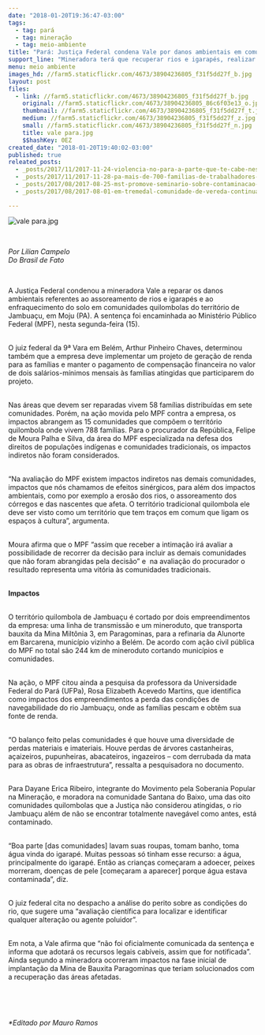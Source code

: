 ```yaml
---
date: "2018-01-20T19:36:47-03:00"
tags:
  - tag: pará
  - tag: mineração
  - tag: meio-ambiente
title: "Pará: Justiça Federal condena Vale por danos ambientais em comunidades quilombolas"
support_line: "Mineradora terá que recuperar rios e igarapés, realizar projetos de geração de renda e pagamentos por danos ambientais."
menu: meio ambiente
images_hd: //farm5.staticflickr.com/4673/38904236805_f31f5dd27f_b.jpg
layout: post
files:
  - link: //farm5.staticflickr.com/4673/38904236805_f31f5dd27f_b.jpg
    original: //farm5.staticflickr.com/4673/38904236805_86c6f03e13_o.jpg
    thumbnail: //farm5.staticflickr.com/4673/38904236805_f31f5dd27f_t.jpg
    medium: //farm5.staticflickr.com/4673/38904236805_f31f5dd27f_z.jpg
    small: //farm5.staticflickr.com/4673/38904236805_f31f5dd27f_n.jpg
    title: vale para.jpg
    $$hashKey: 0EZ
created_date: "2018-01-20T19:40:02-03:00"
published: true
releated_posts:
  - _posts/2017/11/2017-11-24-violencia-no-para-a-parte-que-te-cabe-neste-latifundio.md
  - _posts/2017/11/2017-11-28-pa-mais-de-700-familias-de-trabalhadores-rurais-ficam-sem-ter-para-onde-ir-apos-despejo.md
  - _posts/2017/08/2017-08-25-mst-promove-seminario-sobre-contaminacao-do-aquifero-guarani-em-passo-fundo.md
  - _posts/2017/08/2017-08-01-em-tremedal-comunidade-de-vereda-continua-apreensiva-com-a-mineradora.md

---
```

<p><img alt="vale para.jpg" src="//farm5.staticflickr.com/4673/38904236805_f31f5dd27f_b.jpg" /></p>

<p>&nbsp;</p>

<p><em>Por Lilian Campelo<br />
Do Brasil de Fato</em></p>

<p>&nbsp;</p>

<p>A Justi&ccedil;a Federal condenou a mineradora Vale a reparar os danos ambientais referentes ao assoreamento de rios e igarap&eacute;s e ao enfraquecimento do solo em comunidades quilombolas do territ&oacute;rio de Jambua&ccedil;u, em Moju (PA). A senten&ccedil;a foi encaminhada ao Minist&eacute;rio P&uacute;blico Federal (MPF), nesta segunda-feira (15).</p>

<p><br />
O juiz federal da 9&ordf; Vara em Bel&eacute;m, Arthur Pinheiro Chaves, determinou tamb&eacute;m que a empresa deve implementar um projeto de gera&ccedil;&atilde;o de renda para as fam&iacute;lias e manter o pagamento de compensa&ccedil;&atilde;o financeira no valor de dois sal&aacute;rios-m&iacute;nimos mensais &agrave;s fam&iacute;lias atingidas que participarem do projeto.&nbsp;</p>

<p><br />
Nas &aacute;reas que devem ser reparadas vivem 58 fam&iacute;lias distribu&iacute;das em sete comunidades. Por&eacute;m, na a&ccedil;&atilde;o movida pelo MPF contra a empresa, os impactos abrangem as 15 comunidades que comp&otilde;em o territ&oacute;rio quilombola onde vivem 788 fam&iacute;lias. Para o procurador da Rep&uacute;blica, Felipe de Moura Palha e Silva, da &aacute;rea do MPF especializada na defesa dos direitos de popula&ccedil;&otilde;es ind&iacute;genas e comunidades tradicionais, os impactos indiretos n&atilde;o foram considerados.&nbsp;</p>

<p><br />
&ldquo;Na avalia&ccedil;&atilde;o do MPF existem impactos indiretos nas demais comunidades, impactos que n&oacute;s chamamos de efeitos sin&eacute;rgicos, para al&eacute;m dos impactos ambientais, como por exemplo a eros&atilde;o dos rios, o assoreamento dos c&oacute;rregos e das nascentes que afeta. O territ&oacute;rio tradicional quilombola ele deve ser visto como um territ&oacute;rio que tem tra&ccedil;os em comum que ligam os espa&ccedil;os &agrave; cultura&rdquo;, argumenta.</p>

<p><br />
Moura afirma que o MPF &ldquo;assim que receber a intima&ccedil;&atilde;o ir&aacute; avaliar a possibilidade de recorrer da decis&atilde;o para incluir as demais comunidades que n&atilde;o foram abrangidas pela decis&atilde;o&rdquo; e&nbsp; na avalia&ccedil;&atilde;o do procurador o resultado representa uma vit&oacute;ria &agrave;s comunidades tradicionais.</p>

<p><br />
<strong>Impactos</strong></p>

<p><br />
O territ&oacute;rio quilombola de Jambua&ccedil;u &eacute; cortado por dois empreendimentos da empresa: uma linha de transmiss&atilde;o e um mineroduto, que transporta bauxita da Mina Milt&ocirc;nia 3, em Paragominas, para a refinaria da Alunorte em Barcarena, munic&iacute;pio vizinho a Bel&eacute;m. De acordo com a&ccedil;&atilde;o civil p&uacute;blica do MPF no total s&atilde;o 244 km de mineroduto cortando munic&iacute;pios e comunidades.</p>

<p><br />
Na a&ccedil;&atilde;o, o MPF citou ainda a pesquisa da professora da Universidade Federal do Par&aacute; (UFPa), Rosa Elizabeth Acevedo Martins, que identifica como impactos dos empreendimentos a perda das condi&ccedil;&otilde;es de navegabilidade do rio Jambua&ccedil;u, onde as fam&iacute;lias pescam e obt&ecirc;m sua fonte de renda.&nbsp;</p>

<p><br />
&ldquo;O balan&ccedil;o feito pelas comunidades &eacute; que houve uma diversidade de perdas materiais e imateriais. Houve perdas de &aacute;rvores castanheiras, a&ccedil;aizeiros, pupunheiras, abacateiros, ingazeiros &ndash; com derrubada da mata para as obras de infraestrutura&rdquo;, ressalta a pesquisadora no documento.</p>

<p><br />
Para Dayane Erica Ribeiro, integrante do Movimento pela Soberania Popular na Minera&ccedil;&atilde;o, e moradora na comunidade Santana do Baixo, uma das oito comunidades quilombolas que a Justi&ccedil;a n&atilde;o considerou atingidas, o rio Jambua&ccedil;u al&eacute;m de n&atilde;o se encontrar totalmente naveg&aacute;vel como antes, est&aacute; contaminado.</p>

<p><br />
&ldquo;Boa parte [das comunidades] lavam suas roupas, tomam banho, toma &aacute;gua vinda do igarap&eacute;. Muitas pessoas s&oacute; tinham esse recurso: a &aacute;gua, principalmente do igarap&eacute;. Ent&atilde;o as crian&ccedil;as come&ccedil;aram a adoecer, peixes morreram, doen&ccedil;as de pele [come&ccedil;aram a aparecer] porque &aacute;gua estava contaminada&rdquo;, diz.</p>

<p><br />
O juiz federal cita no despacho a an&aacute;lise do perito sobre as condi&ccedil;&otilde;es do rio, que sugere uma &ldquo;avalia&ccedil;&atilde;o cient&iacute;fica para localizar e identificar qualquer altera&ccedil;&atilde;o ou agente poluidor&rdquo;.</p>

<p><br />
Em nota, a Vale afirma que &ldquo;n&atilde;o foi oficialmente comunicada da senten&ccedil;a e informa que adotar&aacute; os recursos legais cab&iacute;veis, assim que for notificada&rdquo;. Ainda segundo a mineradora ocorreram impactos na fase inicial de implanta&ccedil;&atilde;o da Mina de Bauxita Paragominas que teriam solucionados com a recupera&ccedil;&atilde;o das &aacute;reas afetadas.</p>

<p>&nbsp;</p>

<p>&nbsp;</p>

<p><em>*Editado por Mauro Ramos</em></p>
